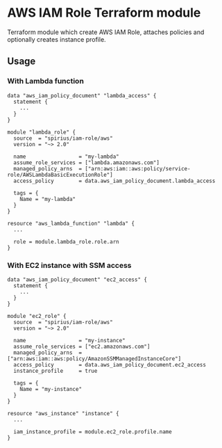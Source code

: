 # AWS IAM Role Terraform module

Terraform module which create AWS IAM Role, attaches policies and optionally creates instance profile.

## Usage

### With Lambda function

```hcl
data "aws_iam_policy_document" "lambda_access" {
  statement {
    ...
  }
}

module "lambda_role" {
  source  = "spirius/iam-role/aws"
  version = "~> 2.0"

  name                 = "my-lambda"
  assume_role_services = ["lambda.amazonaws.com"]
  managed_policy_arns  = ["arn:aws:iam::aws:policy/service-role/AWSLambdaBasicExecutionRole"]
  access_policy        = data.aws_iam_policy_document.lambda_access

  tags = {
    Name = "my-lambda"
  }
}

resource "aws_lambda_function" "lambda" {
  ...

  role = module.lambda_role.role.arn
}
```

### With EC2 instance with SSM access

```hcl
data "aws_iam_policy_document" "ec2_access" {
  statement {
    ...
  }
}

module "ec2_role" {
  source  = "spirius/iam-role/aws"
  version = "~> 2.0"

  name                 = "my-instance"
  assume_role_services = ["ec2.amazonaws.com"]
  managed_policy_arns  = ["arn:aws:iam::aws:policy/AmazonSSMManagedInstanceCore"]
  access_policy        = data.aws_iam_policy_document.ec2_access
  instance_profile     = true

  tags = {
    Name = "my-instance"
  }
}

resource "aws_instance" "instance" {
  ...

  iam_instance_profile = module.ec2_role.profile.name
}
```
